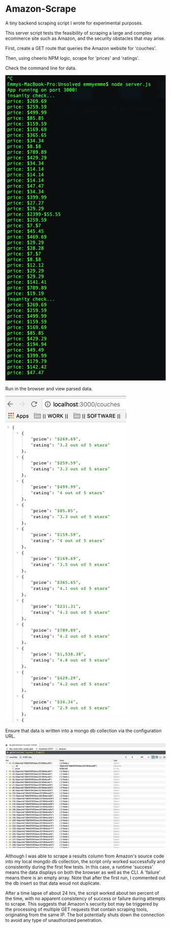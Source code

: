 # Amazon-Scrape

A tiny backend scraping script I wrote for experimental purposes. 

This server script tests the feasibility of scraping a large and complex ecommerce site such as Amazon, and the security obstacles that may arise. 

First, create a GET route that queries the Amazon website for 'couches'. 

Then, using cheerio NPM logic, scrape for 'prices' and 'ratings'.

Check the command line for data. 

![](images/AMZ1.png)

Run in the browser and view parsed data. 

![](images/AMZ2.png)

Ensure that data is written into a mongo db collection via the configuration URL. 

![](images/AMZ3.png)

Although I was able to scrape a results column from Amazon's source code into my local mongdo db collection, the script only worked successfully and consistently during the first few tests. In this case, a runtime 'success' means the data displays on both the browser as well as the CLI. A 'failure' means there is an empty array. Note that after the first run, I commented out the db insert so that data woud not duplicate. 

After a time lapse of about 24 hrs, the script worked about ten percent of the time, with no apparent consistency of success or failure during attempts to scrape. This suggests that Amazon's security bot may be triggered by the processing of multiple GET requests that contain scraping tools, originating from the same IP. The bot potentially shuts down the connection to avoid any type of unauthorized penetration. 
